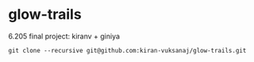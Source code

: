 # glow-trails
6.205 final project: kiranv + giniya

`git clone --recursive git@github.com:kiran-vuksanaj/glow-trails.git`